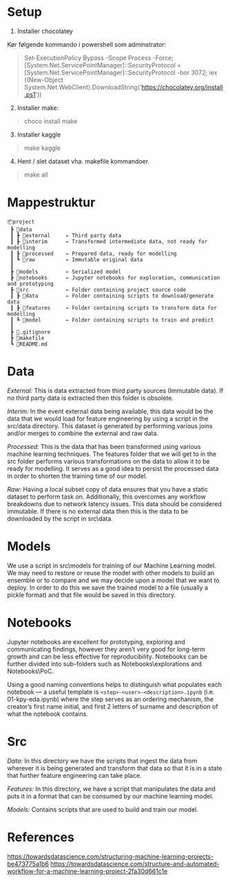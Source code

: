 # Setup

1. Installer chocolatey

Kør følgende kommando i powershell som  adminstrator:
>Set-ExecutionPolicy Bypass -Scope Process -Force; [System.Net.ServicePointManager]::SecurityProtocol = [System.Net.ServicePointManager]::SecurityProtocol -bor 3072; iex ((New-Object System.Net.WebClient).DownloadString('https://chocolatey.org/install.ps1'))

2. Installer make:

>choco install make

3. Installer kaggle 


>make kaggle

4. Hent / slet dataset vha. makefile kommandoer.

>make all 


# Mappestruktur

```
📦project
 ┣ 📂data
 ┃ ┣ 📂external     ← Third party data
 ┃ ┣ 📂interim      ← Transformed intermediate data, not ready for modelling
 ┃ ┣ 📂processed    ← Prepared data, ready for modelling
 ┃ ┗ 📂raw          ← Immutable original data
 ┃
 ┣ 📂models         ← Serialized model
 ┣ 📂notebooks      ← Jupyter notebooks for exploration, communication and prototyping
 ┣ 📂src            ← Folder containing project source code
 ┃ ┣ 📂data         ← Folder containing scripts to download/generate data
 ┃ ┣ 📂features     ← Folder containing scripts to transform data for modelling
 ┃ ┗ 📂model        ← Folder containing scripts to train and predict
 ┃
 ┣ 📜.gitignore
 ┣ 📜makefile
 ┗ 📜README.md
```

# Data
*External:* This is data extracted from third party sources (Immutable data). If no third party data is extracted then this folder is obsolete.

*Interim:* In the event external data being available, this data would be the data that we would load for feature engineering by using a script in the src/data directory. This dataset is generated by performing various joins and/or merges to combine the external and raw data.

*Processed:* This is the data that has been transformed using various machine learning techniques. The features folder that we will get to in the src folder performs various transformations on the data to allow it to be ready for modelling. It serves as a good idea to persist the processed data in order to shorten the training time of our model.

*Raw:* Having a local subset copy of data ensures that you have a static dataset to perform task on. Additionally, this overcomes any workflow breakdowns due to network latency issues. This data should be considered immutable. If there is no external data then this is the data to be downloaded by the script in src\data.
# Models
We use a script in src\models for training of our Machine Learning model. We may need to restore or reuse the model with other models to build an ensemble or to compare and we may decide upon a model that we want to deploy. In order to do this we save the trained model to a file (usually a pickle format) and that file would be saved in this directory.

# Notebooks

Jupyter notebooks are excellent for prototyping, exploring and communicating findings, however they aren’t very good for long-term growth and can be less effective for reproducibility. Notebooks can be further divided into sub-folders such as Notebooks\explorations and Notebooks\PoC. 

Using a good naming conventions helps to distinguish what populates each notebook — a useful template is ```<step>-<user>-<description>.ipynb``` (i.e. 01-kpy-eda.ipynb) where the step serves as an ordering mechanism, the creator’s first name initial, and first 2 letters of surname and description of what the notebook contains.

# Src

*Data:* In this directory we have the scripts that ingest the data from wherever it is being generated and transform that data so that it is in a state that further feature engineering can take place.

*Features:* In this directory, we have a script that manipulates the data and puts it in a format that can be consumed by our machine learning model.

*Models:* Contains scripts that are used to build and train our model.

# References

https://towardsdatascience.com/structuring-machine-learning-projects-be473775a1b6
https://towardsdatascience.com/structure-and-automated-workflow-for-a-machine-learning-project-2fa30d661c1e

